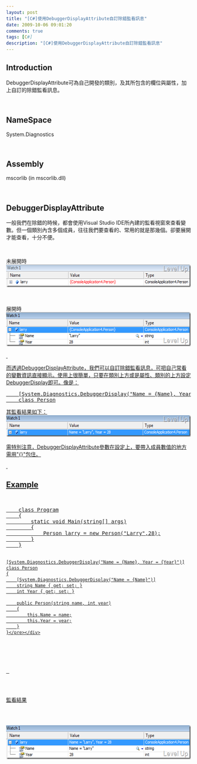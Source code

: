 ```yaml
---
layout: post
title: "[C#]使用DebuggerDisplayAttribute自訂除錯監看訊息"
date: 2009-10-06 09:01:20
comments: true
tags: [C#]
description: "[C#]使用DebuggerDisplayAttribute自訂除錯監看訊息"
---
```

<h2>Introduction</h2>  <p>DebuggerDisplayAttribute可為自己開發的類別，及其所包含的欄位與屬性，加上自訂的除錯監看訊息。</p>  <p> </p>  <h2>NameSpace</h2>  <p>System.Diagnostics</p>  <p> </p>  <h2>Assembly</h2>  <p>mscorlib (in mscorlib.dll)</p>  <p> </p>  <h2>DebuggerDisplayAttribute</h2>  <p>一般我們在除錯的時候，都會使用Visual Studio IDE所內建的監看視窗來查看變數。但一個類別內含多個成員，往往我們要查看的、常用的就是那幾個。卻要展開才能查看，十分不便。</p>  <p> </p>  <p>未展開時    <br /><img style="border-right-width: 0px; display: inline; border-top-width: 0px; border-bottom-width: 0px; border-left-width: 0px" title="image" border="0" alt="image" src="\images\posts\10921\image_thumb.png" width="571" height="62" /></a> </p>  <p> </p>  <p>展開時    <br /><a href="http://files.dotblogs.com.tw/larrynung/0910/DebuggerDisplayAttribute_12A2D/image_4.png" rel="lightbox"><img style="border-right-width: 0px; display: inline; border-top-width: 0px; border-bottom-width: 0px; border-left-width: 0px" title="image" border="0" alt="image" src="\images\posts\10921\image_thumb_1.png" width="568" height="93" /> </p>  <p> </p>  <p>而透過DebuggerDisplayAttribute，我們可以自訂除錯監看訊息，可把自己常看的變數資訊直接顯示。使用上很簡單，只要在類別上方或是屬性、類別的上方設定DebuggerDisplay即可。像是：    <br /></p>  <div style="padding-bottom: 0px; margin: 0px; padding-left: 0px; padding-right: 0px; display: inline; float: none; padding-top: 0px" id="scid:812469c5-0cb0-4c63-8c15-c81123a09de7:3b44822d-dd0f-4f05-9808-c766a1549dd1" class="wlWriterEditableSmartContent"><pre name="code" class="c#:nocontrols">    [System.Diagnostics.DebuggerDisplay("Name = {Name}, Year = {Year}")]
    class Person</pre></div>

<p />

<p>其監看結果如下： 
  <br /><img style="border-right-width: 0px; display: inline; border-top-width: 0px; border-bottom-width: 0px; border-left-width: 0px" title="image" border="0" alt="image" src="\images\posts\10921\image_thumb_2.png" width="572" height="59" /></p>

<p>需特別注意，DebuggerDisplayAttribute參數在設定上，要帶入成員數值的地方需用"{}"包住。 </p>

<p> </p>

<h2>Example</h2>

<p>
  <br /></p>

<div style="padding-bottom: 0px; margin: 0px; padding-left: 0px; padding-right: 0px; display: inline; float: none; padding-top: 0px" id="scid:812469c5-0cb0-4c63-8c15-c81123a09de7:3451cc80-1921-4a34-903e-1ab8c2170710" class="wlWriterEditableSmartContent"><pre name="code" class="c#:nocontrols">    class Program
    {
        static void Main(string[] args)
        {
            Person larry = new Person("Larry",28);
        }
    }

    [System.Diagnostics.DebuggerDisplay("Name = {Name}, Year = {Year}")]
    class Person
    {
        [System.Diagnostics.DebuggerDisplay("Name = {Name}")]
        string Name { get; set; }
        int Year { get; set; }

        public Person(string name, int year)
        {
            this.Name = name;
            this.Year = year;
        }
    }</pre></div>

<p />

<p> </p>

<p>監看結果</p>

<p><img style="border-right-width: 0px; display: inline; border-top-width: 0px; border-bottom-width: 0px; border-left-width: 0px" title="image" border="0" alt="image" src="\images\posts\10921\image_thumb_3.png" width="568" height="93" /></p>